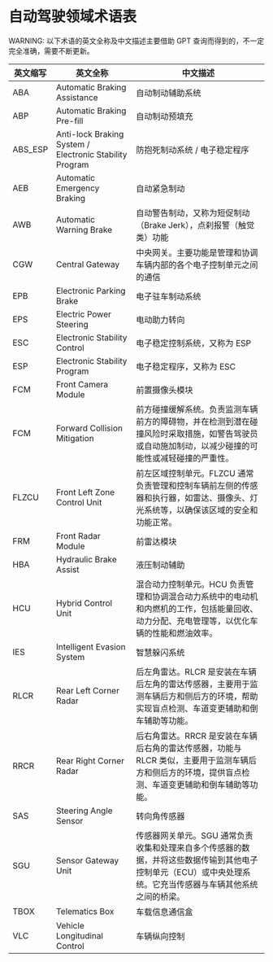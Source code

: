 # 自动驾驶领域术语表

WARNING: 以下术语的英文全称及中文描述主要借助 GPT 查询而得到的，不一定完全准确，需要不断更新。

| 英文缩写 | 英文全称 | 中文描述 |
| -- | -- | -- |
| ABA | Automatic Braking Assistance | 自动制动辅助系统 |
| ABP | Automatic Braking Pre-fill | 自动制动预填充 |
| ABS_ESP | Anti-lock Braking System / Electronic Stability Program | 防抱死制动系统 / 电子稳定程序 |
| AEB | Automatic Emergency Braking | 自动紧急制动 |
| AWB | Automatic Warning Brake | 自动警告制动，又称为短促制动（Brake Jerk），点刹报警（触觉类）功能 |
| CGW | Central Gateway | 中央网关。主要功能是管理和协调车辆内部的各个电子控制单元之间的通信 |
| EPB | Electronic Parking Brake | 电子驻车制动系统 |
| EPS | Electric Power Steering | 电动助力转向 |
| ESC | Electronic Stability Control | 电子稳定控制系统，又称为 ESP |
| ESP | Electronic Stability Program | 电子稳定程序，又称为 ESC |
| FCM | Front Camera Module | 前置摄像头模块 |
| FCM | Forward Collision Mitigation | 前方碰撞缓解系统。负责监测车辆前方的障碍物，并在检测到潜在碰撞风险时采取措施，如警告驾驶员或自动施加制动，以减少碰撞的可能性或减轻碰撞的严重性。 |
| FLZCU | Front Left Zone Control Unit | 前左区域控制单元。FLZCU 通常负责管理和控制车辆前左侧的传感器和执行器，如雷达、摄像头、灯光系统等，以确保该区域的安全和功能正常。 |
| FRM | Front Radar Module | 前雷达模块 |
| HBA | Hydraulic Brake Assist | 液压制动辅助 |
| HCU | Hybrid Control Unit | 混合动力控制单元。HCU 负责管理和协调混合动力系统中的电动机和内燃机的工作，包括能量回收、动力分配、充电管理等，以优化车辆的性能和燃油效率。 |
| IES | Intelligent Evasion System | 智慧躲闪系统 |
| RLCR | Rear Left Corner Radar | 后左角雷达。RLCR 是安装在车辆后左角的雷达传感器，主要用于监测车辆后方和侧后方的环境，帮助实现盲点检测、车道变更辅助和倒车辅助等功能。 |
| RRCR | Rear Right Corner Radar | 后右角雷达。RRCR 是安装在车辆后右角的雷达传感器，功能与 RLCR 类似，主要用于监测车辆后方和侧后方的环境，提供盲点检测、车道变更辅助和倒车辅助等功能。 |
| SAS | Steering Angle Sensor | 转向角传感器 |
| SGU | Sensor Gateway Unit | 传感器网关单元。SGU 通常负责收集和处理来自多个传感器的数据，并将这些数据传输到其他电子控制单元（ECU）或中央处理系统。它充当传感器与车辆其他系统之间的桥梁。 |
| TBOX    | Telematics Box | 车载信息通信盒 |
| VLC | Vehicle Longitudinal Control | 车辆纵向控制 |
